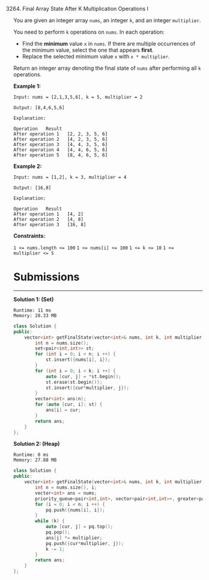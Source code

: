 3264. Final Array State After K Multiplication Operations I

You are given an integer array `nums`, an integer `k`, and an integer `multiplier`.

You need to perform `k` operations on `nums`. In each operation:

* Find the **minimum** value `x` in `nums`. If there are multiple occurrences of the minimum value, select the one that appears **first**.
* Replace the selected minimum value `x` with `x * multiplier`.

Return an integer array denoting the final state of `nums` after performing all `k` operations.

 

**Example 1:**
```
Input: nums = [2,1,3,5,6], k = 5, multiplier = 2

Output: [8,4,6,5,6]

Explanation:

Operation	Result
After operation 1	[2, 2, 3, 5, 6]
After operation 2	[4, 2, 3, 5, 6]
After operation 3	[4, 4, 3, 5, 6]
After operation 4	[4, 4, 6, 5, 6]
After operation 5	[8, 4, 6, 5, 6]
```

**Example 2:**
```
Input: nums = [1,2], k = 3, multiplier = 4

Output: [16,8]

Explanation:

Operation	Result
After operation 1	[4, 2]
After operation 2	[4, 8]
After operation 3	[16, 8]
```

**Constraints:**

`1 <= nums.length <= 100`
`1 <= nums[i] <= 100`
`1 <= k <= 10`
`1 <= multiplier <= 5`

# Submissions
---
**Solution 1: (Set)**
```
Runtime: 11 ms
Memory: 28.33 MB
```
```c++
class Solution {
public:
    vector<int> getFinalState(vector<int>& nums, int k, int multiplier) {
        int n = nums.size();
        set<pair<int,int>> st;
        for (int i = 0; i < n; i ++) {
            st.insert({nums[i], i});
        }
        for (int i = 0; i < k; i ++) {
            auto [cur, j] = *st.begin();
            st.erase(st.begin());
            st.insert({cur*multiplier, j});
        }
        vector<int> ans(n);
        for (auto [cur, i]: st) {
            ans[i] = cur;
        }
        return ans;
    }
};
```

**Solution 2: (Heap)**
```
Runtime: 0 ms
Memory: 27.88 MB
```
```c++
class Solution {
public:
    vector<int> getFinalState(vector<int>& nums, int k, int multiplier) {
        int n = nums.size(), i;
        vector<int> ans = nums;
        priority_queue<pair<int,int>, vector<pair<int,int>>, greater<pair<int,int>>> pq;
        for (i = 0; i < n; i ++) {
            pq.push({nums[i], i});
        }
        while (k) {
            auto [cur, j] = pq.top();
            pq.pop();
            ans[j] *= multiplier;
            pq.push({cur*multiplier, j});
            k -= 1;
        }
        return ans;
    }
};
```
